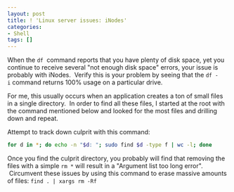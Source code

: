 ```yaml
---
layout: post
title: ! 'Linux server issues: iNodes'
categories:
- Shell
tags: []
---
```

When the `df`  command reports that you have plenty of disk space, yet you continue to receive several "not enough disk space" errors, your issue is probably with iNodes.  Verify this is your problem by seeing that the `df -i` command returns 100% usage on a particular drive.

For me, this usually occurs when an application creates a ton of small files in a single directory.  In order to find all these files, I started at the root with the command mentioned below and looked for the most files and drilling down and repeat.

Attempt to track down culprit with this command:

```sh
for d in *; do echo -n "$d: "; sudo find $d -type f | wc -l; done
```

Once you find the culprit directory, you probably will find that removing the files with a simple `rm *` will result in a "Argument list too long error".  Circumvent these issues by using this command to erase massive amounts of files: `find . | xargs rm -Rf`
